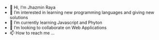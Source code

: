 - 👋 Hi, I’m Jhazmin Raya
- 👀 I’m interested in learning new programming languages and giving new solutions
- 🌱 I’m currently learning Javascript and Phyton
- 💞️ I’m looking to collaborate on Web Applications
- 📫 How to reach me ...

<!---
Jhazzmin/Jhazzmin is a ✨ special ✨ repository because its `README.md` (this file) appears on your GitHub profile.
You can click the Preview link to take a look at your changes.
--->
